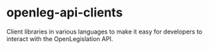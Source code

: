 openleg-api-clients
===================

Client libraries in various languages to make it easy for developers to interact with the OpenLegislation API.